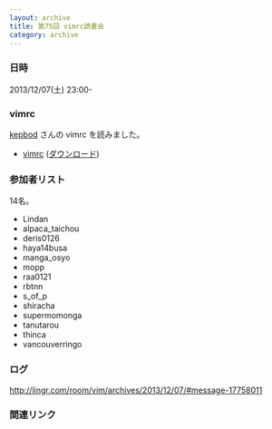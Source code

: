 ```yaml
---
layout: archive
title: 第75回 vimrc読書会
category: archive
---
```


### 日時
2013/12/07(土) 23:00-

### vimrc
[kepbod](https://github.com/kepbod) さんの vimrc を読みました。

- [vimrc](https://github.com/kepbod/ivim/blob/1b0fc9054774123a520743f77ed359894da9061b/vimrc) ([ダウンロード](https://raw.github.com/kepbod/ivim/1b0fc9054774123a520743f77ed359894da9061b/vimrc))

### 参加者リスト

14名。

- Lindan
- alpaca_taichou
- deris0126
- haya14busa
- manga_osyo
- mopp
- raa0121
- rbtnn
- s_of_p
- shiracha
- supermomonga
- tanutarou
- thinca
- vancouverringo


### ログ
<http://lingr.com/room/vim/archives/2013/12/07/#message-17758011>

### 関連リンク

